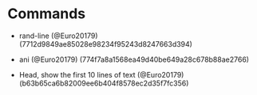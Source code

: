 # Commands

* rand-line (@Euro20179) (7712d9849ae85028e98234f95243d8247663d394)

* ani (@Euro20179) (774f7a8a1568ea49d40be649a28c678b88ae2766)

* Head, show the first 10 lines of text (@Euro20179) (b63b65ca6b82009ee6b404f8578ec2d35f7fc356)


